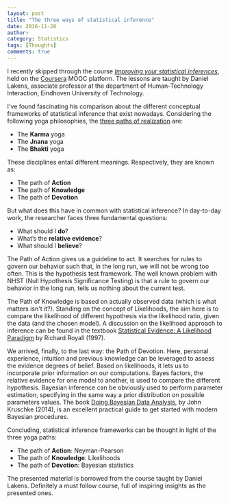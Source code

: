 ```yaml
---
layout: post
title: "The three ways of statistical inference"
date: 2016-11-28
author: 
category: Statistics
tags: [Thoughts]
comments: true
---
```


I recently skipped through the course [*Improving your statistical inferences*](https://www.coursera.org/learn/statistical-inferences), held on the [Coursera](https://www.coursera.org/) MOOC platform. The lessons are taught by Daniel Lakens, associate professor at the department of Human-Technology Interaction, Eindhoven University of Technology.

I've found fascinating his comparison about the different conceptual frameworks of statistical inference that exist nowadays.
Considering the following yoga philosophies, the [three paths of realization](https://en.wikipedia.org/wiki/Three_Yogas) are:

+ The **Karma** yoga
+ The **Jnana** yoga
+ The **Bhakti** yoga

These disciplines entail different meanings. Respectively, they are known as:

+ The path of **Action**
+ The path of **Knowledge**
+ The path of **Devotion**

But what does this have in common with statistical inference? In day-to-day work, the researcher faces three fundamental questions:

+ What should I **do**?
+ What’s the **relative evidence**?
+ What should I **believe**?

The Path of Action gives us a guideline to act. It searches for rules to govern our behavior such that, in
the long run, we will not be wrong too often. This is the hypothesis test framework. The well known problem with NHST (Null Hypothesis Significance Testing) is that a rule to govern our behavior in the long run, tells us nothing about the current test.

The Path of Knowledge is based on actually observed data (which is what matters isn't it?). Standing on the concept of Likelihoods, the aim here is to compare the likelihood of different hypothesis via the likelihood ratio, given the data (and the chosen model). A discussion on the likelihood approach to inference can be found in the textbook [Statistical Evidence: A Likelihood Paradigm](https://www.amazon.com/Statistical-Evidence-Likelihood-Monographs-Probability/dp/0412044110/ref=sr_1_1?s=books&ie=UTF8&qid=1480364103&sr=1-1&keywords=Statistical+Evidence%3A+A+Likelihood+Paradigm) by Richard Royall (1997).

We arrived, finally, to the last way: the Path of Devotion. Here, personal experience, intuition and previous knowledge can be leveraged to assess the evidence degrees of belief. Based on likelihoods, it lets us to incorporate prior information on our computations. Bayes factors, the relative evidence for one model to another, is used to compare the different hypothesis. Bayesian inference can be obviously used to perform parameter estimation, specifying in the same way a prior distribution on possible parameters values. The book [Doing Bayesian Data Analysis](https://www.amazon.com/Doing-Bayesian-Data-Analysis-Second/dp/0124058884/ref=sr_1_1?ie=UTF8&qid=1480365777&sr=8-1&keywords=doing+bayesian+data+analysis), by John Kruschke (2014), is an excellent practical guide to get started with modern Bayesian procedures.

Concluding, statistical inference frameworks can be thought in light of the three yoga paths:

+ The path of **Action**: Neyman-Pearson
+ The path of **Knowledge**: Likelihoods
+ The path of **Devotion**: Bayesian statistics

The presented material is borrowed from the course taught by Daniel Lakens. Definitely a must follow course, full of inspiring insights as the presented ones.
